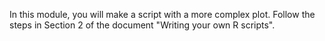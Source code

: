 In this module, you will make a script with a more complex plot. Follow the steps in Section 2 of the document "Writing your own R scripts".
